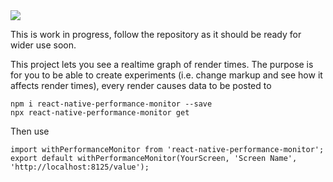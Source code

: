 <img src="./example.gif"/>

This is work in progress, follow the repository as it should be ready for wider use soon.


This project lets you see a realtime graph of render times. The purpose is for you to be able to create experiments (i.e. change markup and see how it affects render times), every render causes data to be posted to 

```
npm i react-native-performance-monitor --save
npx react-native-performance-monitor get
```


Then use 
```
import withPerformanceMonitor from 'react-native-performance-monitor';
export default withPerformanceMonitor(YourScreen, 'Screen Name', 'http://localhost:8125/value');
```
